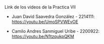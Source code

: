 Link de los videos de la Practica VII

* Juan David Saavedra González - 2214111:
https://youtu.be/UmoSPVWEvOE

* Camilo Andres Sanmiguel Uribe - 2200922:
https://youtu.be/N1tzqukpQKM
